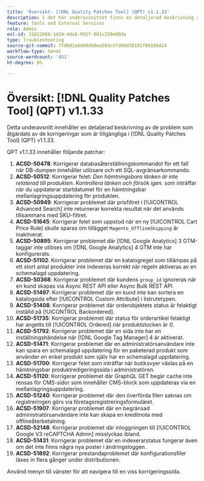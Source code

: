 ```yaml
---
title: 'Översikt: [!DNL Quality Patches Tool] (QPT) v1.1.33'
description: I det här underavsnittet finns en detaljerad beskrivning av de problem som åtgärdats av de korrigeringar som finns i  [!DNL Quality Patches Tool] (QPT) v1.1.33.
feature: Tools and External Services
role: Admin
exl-id: 31812668-1d24-4da6-992f-981c259e00da
type: Troubleshooting
source-git-commit: 7fdb02a6d89d50ea593c5fd99d78101f89198424
workflow-type: tm+mt
source-wordcount: '451'
ht-degree: 0%

---
```


# Översikt: [!DNL Quality Patches Tool] (QPT) v1.1.33

Detta underavsnitt innehåller en detaljerad beskrivning av de problem som åtgärdats av de korrigeringar som är tillgängliga i [!DNL Quality Patches Tool] (QPT) v1.1.33.

QPT v1.1.33 innehåller följande patchar:

1. **ACSD-50478**: Korrigerar databasåterställningskommandot för ett fall när DB-dumpen innehåller utlösare och ett SQL-avgränsarkommando.
1. **ACSD-50512**: Korrigerar felet: *Den hämtningsbara länken är inte relaterad till produkten. Kontrollera länken och försök igen.* som inträffar när du uppdaterar startdatumet för en hämtningsbar mellanlagringsuppdatering för produkten.
1. **ACSD-50949**: Korrigerar problemet där prisfiltret i [!UICONTROL Advanced Search] inte returnerar korrekta resultat när det används tillsammans med SKU-filtret.
1. **ACSD-51645**: Korrigerar felet som uppstod när en ny [!UICONTROL Cart Price Rule] skulle sparas om tillägget `Magento_OfflineShipping` är inaktiverat.
1. **ACSD-50895**: Korrigerar problemet där [!DNL Google Analytics] 3 GTM-taggar inte utlöses om [!DNL Google Analytics] 4 GTM inte har konfigurerats.
1. **ACSD-51102**: Korrigerar problemet där en katalogregel som tillämpas på ett stort antal produkter inte indexeras korrekt när regeln aktiveras av en schemalagd uppdatering.
1. **ACSD-50368**: Korrigerar problemet där kundens `group_id` ignoreras när en kund skapas via Async REST API eller Async Bulk REST API.
1. **ACSD-51497**: Korrigerar problemet där en kund inte kan sortera en katalogsida efter [!UICONTROL Custom Attribute] i listrutetypen.
1. **ACSD-51408**: Korrigerar problemet där orderobjektets status är felaktigt inställd på [!UICONTROL Backordered].
1. **ACSD-51735**: Korrigerar problemet där status för orderartikel felaktigt har angetts till [!UICONTROL Ordered] när produktstocken är *0*.
1. **ACSD-51792**: Korrigerar problemet där en sida inte har en inställningshändelse när [!DNL Google Tag Manager] 4 är aktiverat.
1. **ACSD-51471**: Korrigerar problemet där en administratörsanvändare inte kan spara en schemalagd uppdatering för en paketerad produkt som använder en enkel produkt som själv har en schemalagd uppdatering.
1. **ACSD-51700**: Korrigerar felet som inträffar när butiksvyer växlas på en hämtningsbar produktredigeringssida i administratören.
1. **ACSD-51120**: Korrigerar problemet där GraphQL GET begär cache inte rensas för CMS-sidor som innehåller CMS-block som uppdateras via en mellanlagringsuppdatering.
1. **ACSD-51240**: Korrigerar problemet där den överförda filen saknas om registreringen görs via företagsregistreringsformuläret.
1. **ACSD-51907**: Korrigerar problemet där en begränsad administratörsanvändare inte kan skapa en kreditnota med offlineåterbetalning.
1. **ACSD-52148**: Korrigerar problemet där inloggningen till [!UICONTROL Google V3 reCAPTCHA Admin] misslyckas ibland.
1. **ACSD-51431**: Korrigerar problemet där en indexerarstatus fungerar även om det inte finns några nya poster i ändringsloggen.
1. **ACSD-51892**: Korrigerar prestandaproblemet där konfigurationsfiler läses in flera gånger under distributionen.

Använd menyn till vänster för att navigera till en viss korrigeringssida.
